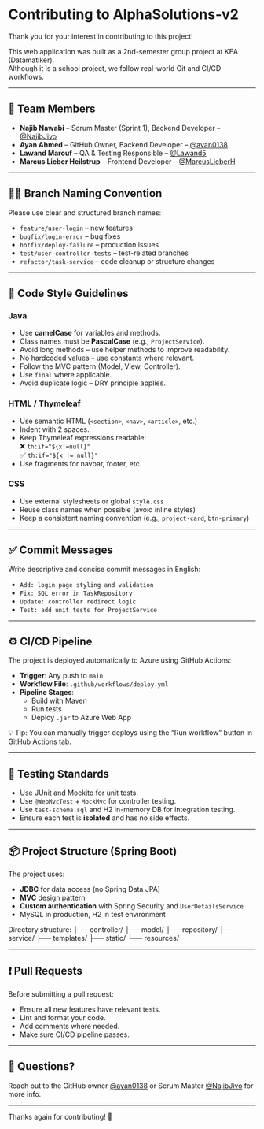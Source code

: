 # Contributing to AlphaSolutions-v2

Thank you for your interest in contributing to this project!

This web application was built as a 2nd-semester group project at KEA (Datamatiker).  
Although it is a school project, we follow real-world Git and CI/CD workflows.

---

## 👥 Team Members

- **Najib Nawabi** – Scrum Master (Sprint 1), Backend Developer – [@NajibJivo](https://github.com/NajibJivo)
- **Ayan Ahmed** – GitHub Owner, Backend Developer – [@ayan0138](https://github.com/ayan0138)
- **Lawand Marouf** – QA & Testing Responsible – [@Lawand5](https://github.com/Lawand5)
- **Marcus  Lieber Heilstrup** – Frontend Developer – [@MarcusLieberH](https://github.com/MarcusLieberH)

---

## 🧑‍💻 Branch Naming Convention

Please use clear and structured branch names:

- `feature/user-login` – new features
- `bugfix/login-error` – bug fixes
- `hotfix/deploy-failure` – production issues
- `test/user-controller-tests` – test-related branches
- `refactor/task-service` – code cleanup or structure changes

---

## 🧹 Code Style Guidelines

### Java
- Use **camelCase** for variables and methods.
- Class names must be **PascalCase** (e.g., `ProjectService`).
- Avoid long methods – use helper methods to improve readability.
- No hardcoded values – use constants where relevant.
- Follow the MVC pattern (Model, View, Controller).
- Use `final` where applicable.
- Avoid duplicate logic – DRY principle applies.

### HTML / Thymeleaf
- Use semantic HTML (`<section>`, `<nav>`, `<article>`, etc.)
- Indent with 2 spaces.
- Keep Thymeleaf expressions readable:  
  ❌ `th:if="${x!=null}"`  
  ✅ `th:if="${x != null}"`
- Use fragments for navbar, footer, etc.

### CSS
- Use external stylesheets or global `style.css`
- Reuse class names when possible (avoid inline styles)
- Keep a consistent naming convention (e.g., `project-card`, `btn-primary`)

---

## ✅ Commit Messages

Write descriptive and concise commit messages in English:

- `Add: login page styling and validation`
- `Fix: SQL error in TaskRepository`
- `Update: controller redirect logic`
- `Test: add unit tests for ProjectService`

---

## ⚙️ CI/CD Pipeline

The project is deployed automatically to Azure using GitHub Actions:

- **Trigger**: Any push to `main`
- **Workflow File**: `.github/workflows/deploy.yml`
- **Pipeline Stages**:
  - Build with Maven
  - Run tests
  - Deploy `.jar` to Azure Web App

💡 Tip: You can manually trigger deploys using the “Run workflow” button in GitHub Actions tab.

---

## 🧪 Testing Standards

- Use JUnit and Mockito for unit tests.
- Use `@WebMvcTest` + `MockMvc` for controller testing.
- Use `test-schema.sql` and H2 in-memory DB for integration testing.
- Ensure each test is **isolated** and has no side effects.

---

## 📦 Project Structure (Spring Boot)

The project uses:

- **JDBC** for data access (no Spring Data JPA)
- **MVC** design pattern
- **Custom authentication** with Spring Security and `UserDetailsService`
- MySQL in production, H2 in test environment

Directory structure:
├── controller/
├── model/
├── repository/
├── service/
├── templates/
├── static/
└── resources/


---

## ❗ Pull Requests

Before submitting a pull request:

- Ensure all new features have relevant tests.
- Lint and format your code.
- Add comments where needed.
- Make sure CI/CD pipeline passes.

---

## 💬 Questions?

Reach out to the GitHub owner [@ayan0138](https://github.com/ayan0138) or Scrum Master [@NajibJivo](https://github.com/NajibJivo) for more info.

---

Thanks again for contributing! 🙌

